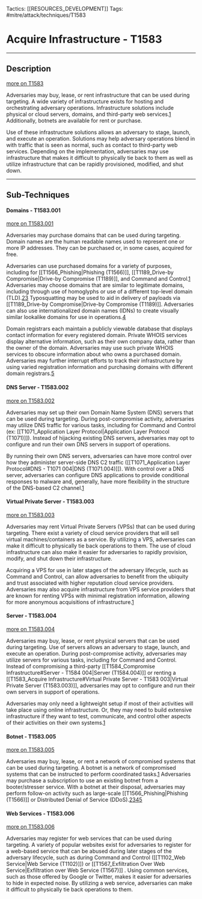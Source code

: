 Tactics: [[RESOURCES_DEVELOPMENT]]
Tags: #mitre/attack/techniques/T1583 

# Acquire Infrastructure - T1583
---
## Description
[more on T1583](https://attack.mitre.org/techniques/T1583)

Adversaries may buy, lease, or rent infrastructure that can be used during targeting. A wide variety of infrastructure exists for hosting and orchestrating adversary operations. Infrastructure solutions include physical or cloud servers, domains, and third-party web services.[1](https://documents.trendmicro.com/assets/wp/wp-criminal-hideouts-for-lease.pdf) Additionally, botnets are available for rent or purchase.

Use of these infrastructure solutions allows an adversary to stage, launch, and execute an operation. Solutions may help adversary operations blend in with traffic that is seen as normal, such as contact to third-party web services. Depending on the implementation, adversaries may use infrastructure that makes it difficult to physically tie back to them as well as utilize infrastructure that can be rapidly provisioned, modified, and shut down.

---
## Sub-Techniques

#### Domains - T1583.001
[more on T1583.001](https://attack.mitre.org/techniques/T1583/001)

Adversaries may purchase domains that can be used during targeting. Domain names are the human readable names used to represent one or more IP addresses. They can be purchased or, in some cases, acquired for free.

Adversaries can use purchased domains for a variety of purposes, including for [[T1566_Phishing|Phishing (T1566)]], [[T1189_Drive-by Compromise|Drive-by Compromise (T1189)]], and Command and Control.[1](https://us-cert.cisa.gov/ncas/alerts/aa20-258a) Adversaries may choose domains that are similar to legitimate domains, including through use of homoglyphs or use of a different top-level domain (TLD).[2](https://www.fireeye.com/content/dam/fireeye-www/global/en/current-threats/pdfs/rpt-apt28.pdf)[3](https://www.zdnet.com/article/paypal-alert-beware-the-paypai-scam-5000109103/) Typosquatting may be used to aid in delivery of payloads via [[T1189_Drive-by Compromise|Drive-by Compromise (T1189)]]. Adversaries can also use internationalized domain names (IDNs) to create visually similar lookalike domains for use in operations.[4](https://us-cert.cisa.gov/ncas/tips/ST05-016)

Domain registrars each maintain a publicly viewable database that displays contact information for every registered domain. Private WHOIS services display alternative information, such as their own company data, rather than the owner of the domain. Adversaries may use such private WHOIS services to obscure information about who owns a purchased domain. Adversaries may further interrupt efforts to track their infrastructure by using varied registration information and purchasing domains with different domain registrars.[5](https://www.fireeye.com/content/dam/fireeye-www/services/pdfs/mandiant-apt1-report.pdf)

#### DNS Server - T1583.002
[more on T1583.002](https://attack.mitre.org/techniques/T1583/002)

Adversaries may set up their own Domain Name System (DNS) servers that can be used during targeting. During post-compromise activity, adversaries may utilize DNS traffic for various tasks, including for Command and Control (ex: [[T1071_Application Layer Protocol|Application Layer Protocol (T1071)]]). Instead of hijacking existing DNS servers, adversaries may opt to configure and run their own DNS servers in support of operations.

By running their own DNS servers, adversaries can have more control over how they administer server-side DNS C2 traffic ([[T1071_Application Layer Protocol#DNS - T1071 004|DNS (T1071.004)]]). With control over a DNS server, adversaries can configure DNS applications to provide conditional responses to malware and, generally, have more flexibility in the structure of the DNS-based C2 channel.[1](https://unit42.paloaltonetworks.com/dns-tunneling-how-dns-can-be-abused-by-malicious-actors/)

#### Virtual Private Server - T1583.003
[more on T1583.003](https://attack.mitre.org/techniques/T1583/003)

Adversaries may rent Virtual Private Servers (VPSs) that can be used during targeting. There exist a variety of cloud service providers that will sell virtual machines/containers as a service. By utilizing a VPS, adversaries can make it difficult to physically tie back operations to them. The use of cloud infrastructure can also make it easier for adversaries to rapidly provision, modify, and shut down their infrastructure.

Acquiring a VPS for use in later stages of the adversary lifecycle, such as Command and Control, can allow adversaries to benefit from the ubiquity and trust associated with higher reputation cloud service providers. Adversaries may also acquire infrastructure from VPS service providers that are known for renting VPSs with minimal registration information, allowing for more anonymous acquisitions of infrastructure.[1](https://documents.trendmicro.com/assets/wp/wp-criminal-hideouts-for-lease.pdf)

#### Server - T1583.004
[more on T1583.004](https://attack.mitre.org/techniques/T1583/004)

Adversaries may buy, lease, or rent physical servers that can be used during targeting. Use of servers allows an adversary to stage, launch, and execute an operation. During post-compromise activity, adversaries may utilize servers for various tasks, including for Command and Control. Instead of compromising a third-party [[T1584_Compromise Infrastructure#Server - T1584 004|Server (T1584.004)]] or renting a [[T1583_Acquire Infrastructure#Virtual Private Server - T1583 003|Virtual Private Server (T1583.003)]], adversaries may opt to configure and run their own servers in support of operations.

Adversaries may only need a lightweight setup if most of their activities will take place using online infrastructure. Or, they may need to build extensive infrastructure if they want to test, communicate, and control other aspects of their activities on their own systems.[1](https://www.nytimes.com/2011/01/16/world/middleeast/16stuxnet.html)

#### Botnet - T1583.005
[more on T1583.005](https://attack.mitre.org/techniques/T1583/005)

Adversaries may buy, lease, or rent a network of compromised systems that can be used during targeting. A botnet is a network of compromised systems that can be instructed to perform coordinated tasks.[1](https://us.norton.com/internetsecurity-malware-what-is-a-botnet.html) Adversaries may purchase a subscription to use an existing botnet from a booter/stresser service. With a botnet at their disposal, adversaries may perform follow-on activity such as large-scale [[T1566_Phishing|Phishing (T1566)]] or Distributed Denial of Service (DDoS).[2](https://www.imperva.com/learn/ddos/booters-stressers-ddosers/)[3](https://krebsonsecurity.com/2017/01/who-is-anna-senpai-the-mirai-worm-author/)[4](https://krebsonsecurity.com/2016/10/hackforums-shutters-booter-service-bazaar/)[5](https://krebsonsecurity.com/2016/10/are-the-days-of-booter-services-numbered/)

#### Web Services - T1583.006
[more on T1583.006](https://attack.mitre.org/techniques/T1583/006)

Adversaries may register for web services that can be used during targeting. A variety of popular websites exist for adversaries to register for a web-based service that can be abused during later stages of the adversary lifecycle, such as during Command and Control ([[T1102_Web Service|Web Service (T1102)]]) or [[T1567_Exfiltration Over Web Service|Exfiltration over Web Service (T1567)]] . Using common services, such as those offered by Google or Twitter, makes it easier for adversaries to hide in expected noise. By utilizing a web service, adversaries can make it difficult to physically tie back operations to them.

